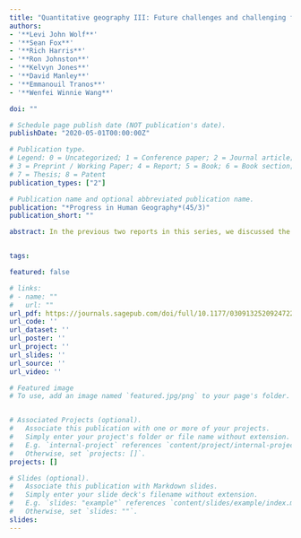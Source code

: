 ```yaml
---
title: "Quantitative geography III: Future challenges and challenging futures"
authors:
- '**Levi John Wolf**'
- '**Sean Fox**'
- '**Rich Harris**'
- '**Ron Johnston**'
- '**Kelvyn Jones**'
- '**David Manley**'
- '**Emmanouil Tranos**'
- '**Wenfei Winnie Wang**'

doi: ""

# Schedule page publish date (NOT publication's date).
publishDate: "2020-05-01T00:00:00Z"

# Publication type.
# Legend: 0 = Uncategorized; 1 = Conference paper; 2 = Journal article;
# 3 = Preprint / Working Paper; 4 = Report; 5 = Book; 6 = Book section;
# 7 = Thesis; 8 = Patent
publication_types: ["2"]

# Publication name and optional abbreviated publication name.
publication: "*Progress in Human Geography*(45/3)"
publication_short: ""

abstract: In the previous two reports in this series, we discussed the history and current status of quantitative geography. In this final report, we focus on the future. We argue that quantitative geographers are most helpful when we can simplify difficult problems using our distinct domain expertise. To do this, we must clarify the theory underpinning core conceptual problems in quantitative geography. Then, we examine the social forces that are shaping the future of quantitative geography. We conclude with criteria for how quantitative geography might succeed in addressing these challenges.


tags:

featured: false

# links:
# - name: ""
#   url: ""
url_pdf: https://journals.sagepub.com/doi/full/10.1177/0309132520924722
url_code: ''
url_dataset: ''
url_poster: ''
url_project: ''
url_slides: ''
url_source: ''
url_video: ''

# Featured image
# To use, add an image named `featured.jpg/png` to your page's folder. 


# Associated Projects (optional).
#   Associate this publication with one or more of your projects.
#   Simply enter your project's folder or file name without extension.
#   E.g. `internal-project` references `content/project/internal-project/index.md`.
#   Otherwise, set `projects: []`.
projects: []

# Slides (optional).
#   Associate this publication with Markdown slides.
#   Simply enter your slide deck's filename without extension.
#   E.g. `slides: "example"` references `content/slides/example/index.md`.
#   Otherwise, set `slides: ""`.
slides:
---
```

